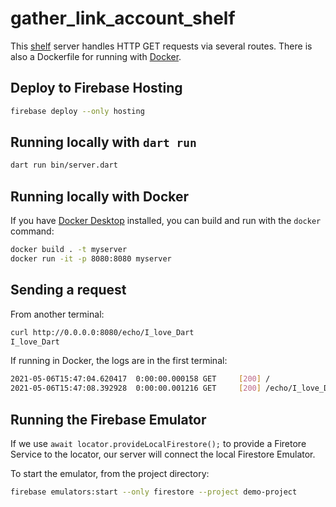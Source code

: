 # gather_link_account_shelf

This [shelf](https://pub.dev/packages/shelf) server handles HTTP GET requests via
several routes. There is also a Dockerfile for running with [Docker](https://www.docker.com/).

## Deploy to Firebase Hosting

```sh
firebase deploy --only hosting
```

## Running locally with `dart run`

```sh
dart run bin/server.dart
```

## Running locally with Docker

If you have [Docker Desktop](https://www.docker.com/get-started) installed, you
can build and run with the `docker` command:

```sh
docker build . -t myserver
docker run -it -p 8080:8080 myserver
```

## Sending a request

From another terminal:

```sh
curl http://0.0.0.0:8080/echo/I_love_Dart
I_love_Dart
```

If running in Docker, the logs are in the first terminal:

```sh
2021-05-06T15:47:04.620417  0:00:00.000158 GET     [200] /
2021-05-06T15:47:08.392928  0:00:00.001216 GET     [200] /echo/I_love_Dart
```

## Running the Firebase Emulator

If we use `await locator.provideLocalFirestore();` to provide a Firetore Service to the
locator, our server will connect the local Firestore Emulator.

To start the emulator, from the project directory:

```sh
firebase emulators:start --only firestore --project demo-project
```
